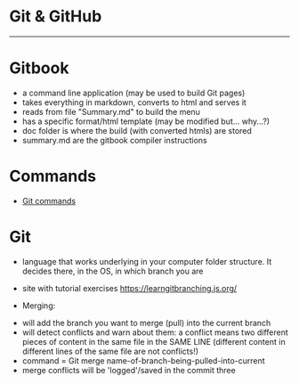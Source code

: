 # Git & GitHub


____________________________________

# Gitbook

- a command line application (may be used to build Git pages)
- takes everything in markdown, converts to html and serves it
- reads from file "Summary.md" to build the menu
- has a specific format/html template (may be modified but... why...?)
- doc folder is where the build (with converted htmls) are stored
- summary.md are the gitbook compiler instructions

# Commands

- [Git commands](https://github.com/MarianaCasellaDosSantos/My-Elewa-Study-Journal/blob/master/concepts/CommandLine.md/#git)

# Git

- language that works underlying in your computer folder structure. It decides there, in the OS, in which branch you are

- site with tutorial exercises https://learngitbranching.js.org/

*  Merging:
- will add the branch you want to merge (pull) into the current branch
- will detect conflicts and warn about them: a conflict means two different pieces of content in the same file in the SAME LINE (different content in different lines of the same file are not conflicts!)
- command = Git merge name-of-branch-being-pulled-into-current
- merge conflicts will be 'logged'/saved in the commit three